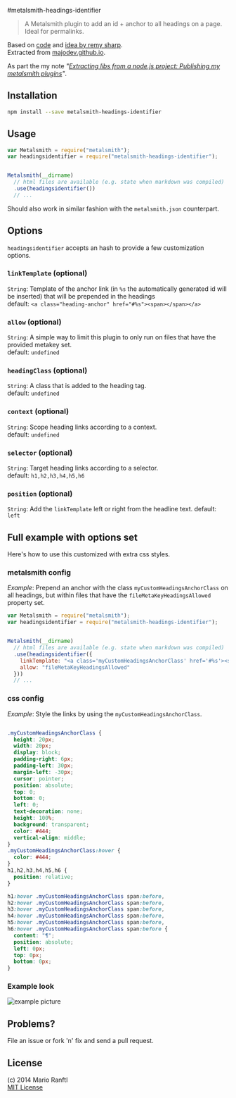 #metalsmith-headings-identifier

> A Metalsmith plugin to add an id + anchor to all headings on a page. Ideal for permalinks.

Based on [code](https://github.com/remy/permalink/blob/master/permalink.js) and [idea by remy sharp](http://remysharp.com/2014/08/08/automatic-permalinks-for-blog-posts).  
Extracted from [majodev.github.io](http://majodev.github.io).

As part the my note *"[Extracting libs from a node.js project: Publishing my metalsmith plugins](http://ranf.tl/2014/10/01/extracting-libs-from-a-node-js-project/)"*.

## Installation

```bash
npm install --save metalsmith-headings-identifier
```

## Usage

```javascript
var Metalsmith = require("metalsmith");
var headingsidentifier = require("metalsmith-headings-identifier");


Metalsmith(__dirname)
  // html files are available (e.g. state when markdown was compiled)
  .use(headingsidentifier())
  // ...
```

Should also work in similar fashion with the `metalsmith.json` counterpart.

## Options

`headingsidentifier` accepts an hash to provide a few customization options.

### `linkTemplate` (optional)
`String`: Template of the anchor link (in `%s` the automatically generated id will be inserted) that will be prepended in the headings  
default: `<a class="heading-anchor" href="#%s"><span></span></a>`

### `allow` (optional)
`String`: A simple way to limit this plugin to only run on files that have the provided metakey set.  
default: `undefined`

### `headingClass` (optional)
`String`: A class that is added to the heading tag.  
default: `undefined`

### `context` (optional)
`String`: Scope heading links according to a context.  
default: `undefined`

### `selector` (optional)
`String`: Target heading links according to a selector.  
default: `h1,h2,h3,h4,h5,h6`

### `position` (optional)
`String`: Add the `linkTemplate` left or right from the headline text.
default: `left`

## Full example with options set

Here's how to use this customized with extra css styles.

### metalsmith config
*Example*: Prepend an anchor with the class `myCustomHeadingsAnchorClass` on all headings, but within files that have the `fileMetaKeyHeadingsAllowed` property set.

```javascript
var Metalsmith = require("metalsmith");
var headingsidentifier = require("metalsmith-headings-identifier");


Metalsmith(__dirname)
  // html files are available (e.g. state when markdown was compiled)
  .use(headingsidentifier({
    linkTemplate: "<a class='myCustomHeadingsAnchorClass' href='#%s'><span></span></a>",
    allow: "fileMetaKeyHeadingsAllowed"
  }))
  // ...
```

### css config
*Example*: Style the links by using the `myCustomHeadingsAnchorClass`.

```css

.myCustomHeadingsAnchorClass {
  height: 20px;
  width: 20px;
  display: block;
  padding-right: 6px;
  padding-left: 30px;
  margin-left: -30px;
  cursor: pointer;
  position: absolute;
  top: 0;
  bottom: 0;
  left: 0;
  text-decoration: none;
  height: 100%;
  background: transparent;
  color: #444;
  vertical-align: middle;
}
.myCustomHeadingsAnchorClass:hover {
  color: #444;
}
h1,h2,h3,h4,h5,h6 { 
  position: relative; 
}

h1:hover .myCustomHeadingsAnchorClass span:before,
h2:hover .myCustomHeadingsAnchorClass span:before,
h3:hover .myCustomHeadingsAnchorClass span:before,
h4:hover .myCustomHeadingsAnchorClass span:before,
h5:hover .myCustomHeadingsAnchorClass span:before,
h6:hover .myCustomHeadingsAnchorClass span:before {
  content: "¶";
  position: absolute;
  left: 0px;
  top: 0px;
  bottom: 0px;
}

```

### Example look
![example picture](headingsidentifierSample.png)

## Problems?
File an issue or fork 'n' fix and send a pull request.

## License
(c) 2014 Mario Ranftl  
[MIT License](majodev.mit-license.org)
